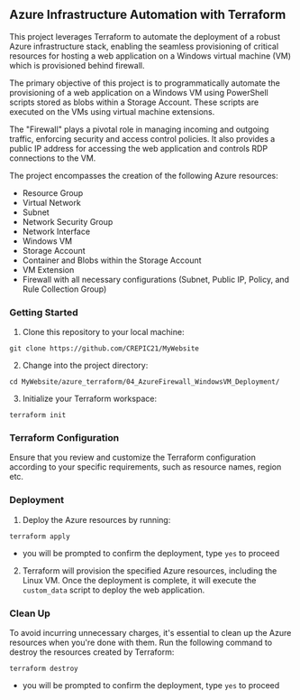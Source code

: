 ## Azure Infrastructure Automation with Terraform

This project leverages Terraform to automate the deployment of a robust Azure infrastructure stack, enabling the seamless provisioning of critical resources for hosting a web application on a Windows virtual machine (VM) which is provisioned behind firewall. 

The primary objective of this project is to programmatically automate the provisioning of a web application on a Windows VM using PowerShell scripts stored as blobs within a Storage Account. These scripts are executed on the VMs using virtual machine extensions. 

The "Firewall" plays a pivotal role in managing incoming and outgoing traffic, enforcing security and access control policies. It also provides a public IP address for accessing the web application and controls RDP connections to the VM.

The project encompasses the creation of the following Azure resources:
- Resource Group
- Virtual Network
- Subnet
- Network Security Group
- Network Interface
- Windows VM
- Storage Account
- Container and Blobs within the Storage Account
- VM Extension
- Firewall with all necessary configurations (Subnet, Public IP, Policy, and Rule Collection Group)

### Getting Started
1. Clone this repository to your local machine:
```shell
git clone https://github.com/CREPIC21/MyWebsite
```
2. Change into the project directory:
```shell
cd MyWebsite/azure_terraform/04_AzureFirewall_WindowsVM_Deployment/
```
3. Initialize your Terraform workspace:
```shell
terraform init
```
### Terraform Configuration
Ensure that you review and customize the Terraform configuration according to your specific requirements, such as resource names, region etc.

### Deployment
1. Deploy the Azure resources by running:
```shell
terraform apply
```
- you will be prompted to confirm the deployment, type `yes` to proceed

2. Terraform will provision the specified Azure resources, including the Linux VM. Once the deployment is complete, it will execute the `custom_data` script to deploy the web application.

### Clean Up
To avoid incurring unnecessary charges, it's essential to clean up the Azure resources when you're done with them. Run the following command to destroy the resources created by Terraform:
```shell
terraform destroy
```
- you will be prompted to confirm the deployment, type `yes` to proceed